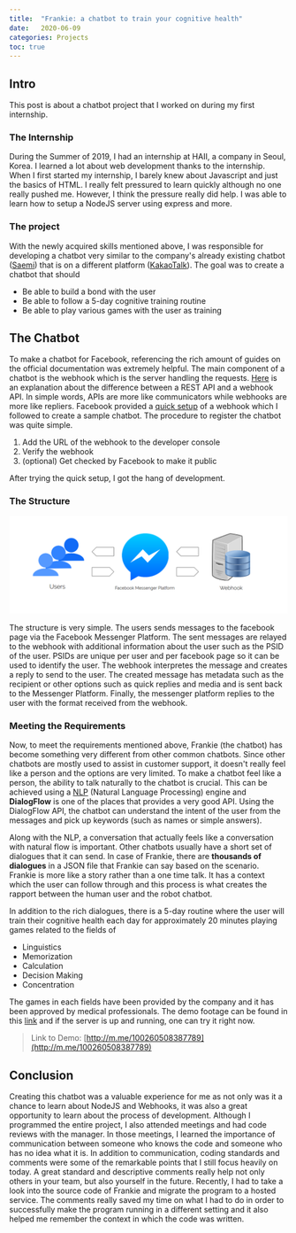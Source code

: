 ```yaml
---
title:  "Frankie: a chatbot to train your cognitive health"
date:   2020-06-09
categories: Projects
toc: true
---
```

## Intro
This post is about a chatbot project that I worked on during my first internship.

### The Internship
During the Summer of 2019, I had an internship at HAII, a company in Seoul, Korea.
I learned a lot about web development thanks to the internship.
When I first started my internship, I barely knew about Javascript and just the basics of HTML.
I really felt pressured to learn quickly although no one really pushed me.
However, I think the pressure really did help.
I was able to learn how to setup a NodeJS server using express and more.

### The project
With the newly acquired skills mentioned above, I was responsible for developing a chatbot very similar to the company's already existing chatbot ([Saemi](https://saemi.haii.co.kr/)) that is on a different platform ([KakaoTalk](https://pf.kakao.com/_bFExfj)).
The goal was to create a chatbot that should
- Be able to build a bond with the user
- Be able to follow a 5-day cognitive training routine
- Be able to play various games with the user as training

## The Chatbot
To make a chatbot for Facebook, referencing the rich amount of guides on the official documentation was extremely helpful.
The main component of a chatbot is the webhook which is the server handling the requests.
[Here](http://techtales.co/2017/08/07/webhook-vs-api-whats-difference/) is an explanation about the difference between a REST API and a webhook API.
In simple words, APIs are more like communicators while webhooks are more like repliers.
Facebook provided a [quick setup](https://developers.facebook.com/docs/messenger-platform/getting-started/quick-start/) of a webhook which I followed to create a sample chatbot.
The procedure to register the chatbot was quite simple.
1. Add the URL of the webhook to the developer console
2. Verify the webhook
3. (optional) Get checked by Facebook to make it public

After trying the quick setup, I got the hang of development.

### The Structure
![structure](/assets/images/2020-06-09-frankie-chatbot-1.png)

The structure is very simple.
The users sends messages to the facebook page via the Facebook Messenger Platform.
The sent messages are relayed to the webhook with additional information about the user such as the PSID of the user.
PSIDs are unique per user and per facebook page so it can be used to identify the user.
The webhook interpretes the message and creates a reply to send to the user.
The created message has metadata such as the recipient or other options such as quick replies and media and is sent back to the Messenger Platform.
Finally, the messenger platform replies to the user with the format received from the webhook.

### Meeting the Requirements
Now, to meet the requirements mentioned above, Frankie (the chatbot) has become something very different from other common chatbots.
Since other chatbots are mostly used to assist in customer support, it doesn't really feel like a person and the options are very limited.
To make a chatbot feel like a person, the ability to talk naturally to the chatbot is crucial.
This can be achieved using a [NLP](https://en.wikipedia.org/wiki/Natural_language_processing) (Natural Language Processing) engine and **DialogFlow** is one of the places that provides a very good API.
Using the DialogFlow API, the chatbot can understand the intent of the user from the messages and pick up keywords (such as names or simple answers).

Along with the NLP, a conversation that actually feels like a conversation with natural flow is important.
Other chatbots usually have a short set of dialogues that it can send.
In case of Frankie, there are **thousands of dialogues** in a JSON file that Frankie can say based on the scenario.
Frankie is more like a story rather than a one time talk.
It has a context which the user can follow through and this process is what creates the rapport between the human user and the robot chatbot.

In addition to the rich dialogues, there is a 5-day routine where the user will train their cognitive health each day for approximately 20 minutes playing games related to the fields of
- Linguistics
- Memorization
- Calculation
- Decision Making
- Concentration

The games in each fields have been provided by the company and it has been approved by medical professionals.
The demo footage can be found in this [link](https://www.youtube.com/watch?v=pwWY2NjPAXw) and if the server is up and running, one can try it right now.

> Link to Demo: [http://m.me/100260508387789](http://m.me/100260508387789)


## Conclusion
Creating this chatbot was a valuable experience for me as not only was it a chance to learn about NodeJS and Webhooks, it was also a great opportunity to learn about the process of development.
Although I programmed the entire project, I also attended meetings and had code reviews with the manager.
In those meetings, I learned the importance of communication between someone who knows the code and someone who has no idea what it is.
In addition to communication, coding standards and comments were some of the remarkable points that I still focus heavily on today.
A great standard and descriptive comments really help not only others in your team, but also yourself in the future.
Recently, I had to take a look into the source code of Frankie and migrate the program to a hosted service.
The comments really saved my time on what I had to do in order to successfully make the program running in a different setting and it also helped me remember the context in which the code was written.